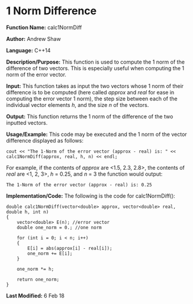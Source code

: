 # 1 Norm Difference

**Function Name:** calc1NormDiff

**Author:** Andrew Shaw

**Language:** C++14

**Description/Purpose:** This function is used to compute the 1 norm of the difference of two vectors. This is especially useful when computing the 1 norm of the error vector.

**Input:** This function takes as input the two vectors whose 1 norm of their difference is to be computed (here called *approx* and *real* for ease in computing the error vector 1 norm), the step size between each of the individual vector elements *h*, and the size *n* of the vectors.

**Output:** This function returns the 1 norm of the difference of the two inputted vectors.

**Usage/Example:** This code may be executed and the 1 norm of the vector difference displayed as follows:
~~~~
cout << "The 1-Norm of the error vector (approx - real) is: " << calc1NormDiff(approx, real, h, n) << endl;
~~~~
For example, if the contents of *approx* are <1.5, 2.3, 2.8>, the contents of *real* are <1, 2, 3>, *h* = 0.25, and *n* = 3 the function would output:
~~~~
The 1-Norm of the error vector (approx - real) is: 0.25
~~~~
**Implementation/Code:** The following is the code for calc1NormDiff():
~~~~
double calc1NormDiff(vector<double> approx, vector<double> real, double h, int n)
{
	vector<double> E(n); //error vector
	double one_norm = 0.; //one norm

	for (int i = 0; i < n; i++)
	{
		E[i] = abs(approx[i] - real[i]);
		one_norm += E[i];
	}

	one_norm *= h;

	return one_norm;
}
~~~~
**Last Modified:** 6 Feb 18
